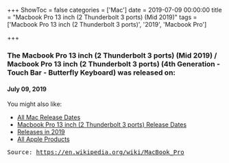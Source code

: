 +++
ShowToc = false
categories = ['Mac']
date = 2019-07-09 00:00:00
title = "Macbook Pro 13 inch (2 Thunderbolt 3 ports) (Mid 2019)"
tags = ['Macbook Pro 13 inch (2 Thunderbolt 3 ports)', '2019', 'Macbook Pro']

+++

### The Macbook Pro 13 inch (2 Thunderbolt 3 ports) (Mid 2019) / Macbook Pro 13 inch (2 Thunderbolt 3 ports) (4th Generation - Touch Bar - Butterfly Keyboard) was released on: 
#### July 09, 2019


<!--more-->


    
You might also like:

- [All Mac Release Dates](https://AppleReleaseDate.com/categories/mac/)
- [Macbook Pro 13 inch (2 Thunderbolt 3 ports) Release Dates](https://AppleReleaseDate.com/tags/macbook-pro-13-inch-(2-thunderbolt-3-ports)/)
- [Releases in 2019](https://AppleReleaseDate.com/tags/2019/)
- [All Apple Products](https://AppleReleaseDate.com/categories/)



<kbd> Source: https://en.wikipedia.org/wiki/MacBook_Pro</kbd>

